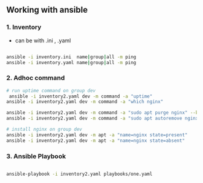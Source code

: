 ## Working with ansible 

### 1. Inventory 
- can be with .ini , .yaml 
```bash 

ansible -i inventory.ini  name|group|all -m ping 
ansible -i inventory.yaml name|group|all -m ping 

```

### 2. Adhoc command 
```bash 
# run uptime command on group dev 
 ansible -i inventory2.yaml dev -m command -a "uptime"
ansible -i inventory2.yaml dev -m command -a "which nginx" 

ansible -i inventory2.yaml dev -m command -a "sudo apt purge nginx" --become
ansible -i inventory2.yaml dev -m command -a "sudo apt autoremove nginx -y" --become

# install nginx on group dev 
ansible -i inventory2.yaml dev -m apt -a "name=nginx state=present"
ansible -i inventory2.yaml dev -m apt -a "name=nginx state=absent"

```


### 3. Ansible Playbook 

```bash 

ansible-playbook -i inventory2.yaml playbooks/one.yaml 

```